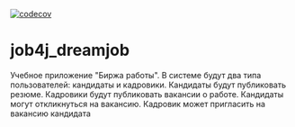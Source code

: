[![codecov](https://codecov.io/gh/vsolomatoff/job4j_dreamjob/branch/master/graph/badge.svg?token=4N9EJA0R3X)](https://codecov.io/gh/vsolomatoff/job4j_dreamjob)

# job4j_dreamjob
Учебное приложение "Биржа работы".  В системе будут два типа пользователей: кандидаты и кадровики. Кандидаты будут публиковать резюме. Кадровики будут публиковать вакансии о работе.  Кандидаты могут откликнуться на вакансию. Кадровик может пригласить на вакансию кандидата
